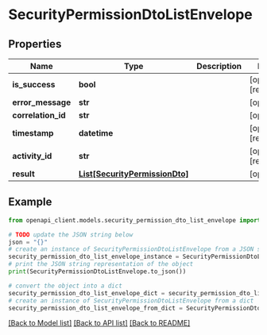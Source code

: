 # SecurityPermissionDtoListEnvelope


## Properties

Name | Type | Description | Notes
------------ | ------------- | ------------- | -------------
**is_success** | **bool** |  | [optional] [readonly] 
**error_message** | **str** |  | [optional] 
**correlation_id** | **str** |  | [optional] 
**timestamp** | **datetime** |  | [optional] [readonly] 
**activity_id** | **str** |  | [optional] [readonly] 
**result** | [**List[SecurityPermissionDto]**](SecurityPermissionDto.md) |  | [optional] 

## Example

```python
from openapi_client.models.security_permission_dto_list_envelope import SecurityPermissionDtoListEnvelope

# TODO update the JSON string below
json = "{}"
# create an instance of SecurityPermissionDtoListEnvelope from a JSON string
security_permission_dto_list_envelope_instance = SecurityPermissionDtoListEnvelope.from_json(json)
# print the JSON string representation of the object
print(SecurityPermissionDtoListEnvelope.to_json())

# convert the object into a dict
security_permission_dto_list_envelope_dict = security_permission_dto_list_envelope_instance.to_dict()
# create an instance of SecurityPermissionDtoListEnvelope from a dict
security_permission_dto_list_envelope_from_dict = SecurityPermissionDtoListEnvelope.from_dict(security_permission_dto_list_envelope_dict)
```
[[Back to Model list]](../README.md#documentation-for-models) [[Back to API list]](../README.md#documentation-for-api-endpoints) [[Back to README]](../README.md)


